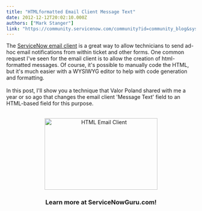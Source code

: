 ```yaml
---
title: "HTMLformatted Email Client Message Text"
date: 2012-12-12T20:02:10.000Z
authors: ["Mark Stanger"]
link: "https://community.servicenow.com/community?id=community_blog&sys_id=d59daa69dbd0dbc01dcaf3231f9619d2"
---
```

<p>The <a href="http://wiki.servicenow.com/index.php?title=Enabling_the_Email_Client" title="ServiceNow Email Client" target="_blank">ServiceNow email client</a> is a great way to allow technicians to send ad-hoc email notifications from within ticket and other forms. One common request I've seen for the email client is to allow the creation of html-formatted messages. Of course, it's possible to manually code the HTML, but it's much easier with a WYSIWYG editor to help with code generation and formatting.<br /><br />In this post, I'll show you a technique that Valor Poland shared with me a year or so ago that changes the email client 'Message Text' field to an HTML-based field for this purpose.<br /> <br /><center><a href="http://www.servicenowguru.com/system-definition/email-notifications-system-definition/htmlformatted-email-client-message-text/"><img src="http://www.servicenowguru.com/wp-content/uploads/2012/12/HTMLEmailClient-300x190.jpeg" alt="HTML Email Client" title="HTML Email Client" width="300" height="190" class="aligncenter size-medium wp-image-4713" /></a><br /><h3>Learn more at ServiceNowGuru.com!</h3><br /></center><br /><!--break--></p>